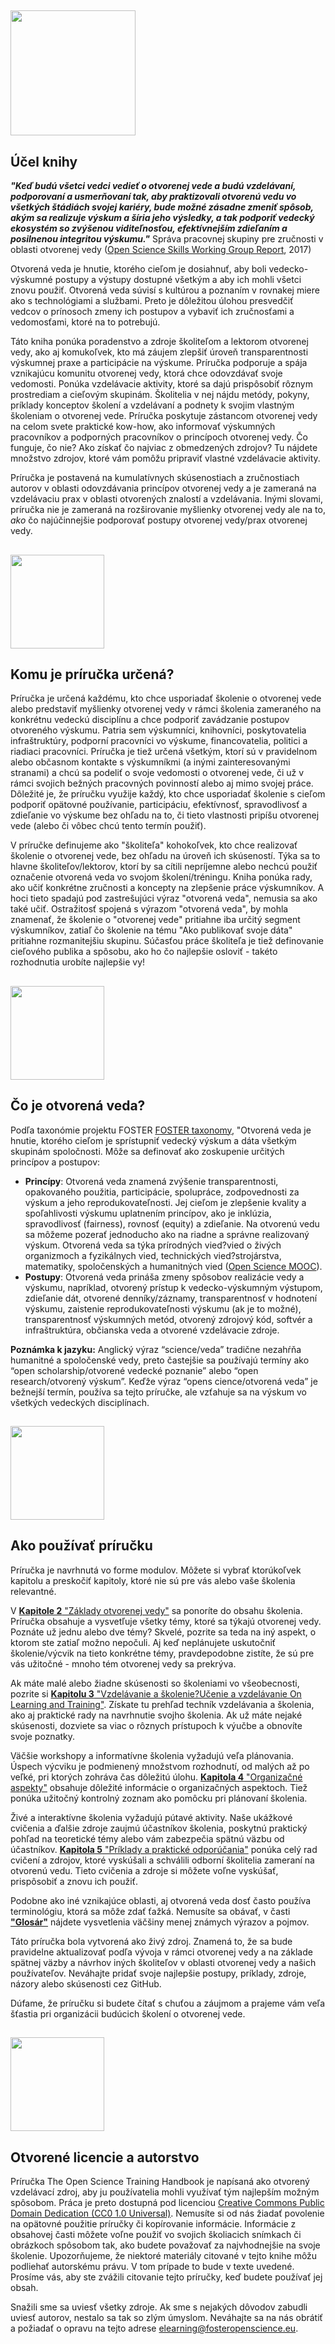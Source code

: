 ## <img src="/Images/Icons/book.png" width="200" height="200" />

## Účel knihy

_**"Keď budú všetci vedci vedieť o otvorenej vede a budú vzdelávaní, podporovaní a usmerňovaní tak, aby praktizovali otvorenú vedu vo všetkých štádiách svojej kariéry, bude možné zásadne zmeniť spôsob, akým sa realizuje výskum a šíria jeho výsledky, a tak podporiť vedecký ekosystém so zvýšenou viditeľnosťou, efektívnejším zdieľaním a posilnenou integritou výskumu."**_ Správa pracovnej skupiny pre zručnosti v oblasti otvorenej vedy ([Open Science Skills Working Group Report](https://ec.europa.eu/research/openscience/pdf/os_skills_wgreport_final.pdf#view=fit&pagemode=none), 2017)

Otvorená veda je hnutie, ktorého cieľom je dosiahnuť, aby boli vedecko-výskumné postupy a výstupy dostupné všetkým a aby ich mohli všetci znovu použiť. Otvorená veda súvisí s kultúrou a poznaním v rovnakej miere ako s technológiami a službami. Preto je dôležitou úlohou presvedčiť vedcov o prínosoch zmeny ich postupov a vybaviť ich zručnosťami a vedomosťami, ktoré na to potrebujú.

Táto kniha ponúka poradenstvo a zdroje školiteľom a lektorom otvorenej vedy, ako aj komukoľvek, kto má záujem zlepšiť úroveň transparentnosti výskumnej praxe a participácie na výskume. Príručka podporuje a spája vznikajúcu komunitu otvorenej vedy, ktorá chce odovzdávať svoje vedomosti. Ponúka vzdelávacie aktivity, ktoré sa dajú prispôsobiť rôznym prostrediam a cieľovým skupinám. Školitelia v nej nájdu metódy, pokyny, príklady konceptov školení a vzdelávaní a podnety k svojim vlastným školeniam o otvorenej vede. Príručka poskytuje zástancom otvorenej vedy na celom svete praktické kow-how, ako informovať výskumných pracovníkov a podporných pracovníkov o princípoch otvorenej vedy. Čo funguje, čo nie? Ako získať čo najviac z obmedzených zdrojov? Tu nájdete množstvo zdrojov, ktoré vám pomôžu pripraviť vlastné vzdelávacie aktivity. 

Príručka je postavená na kumulatívnych skúsenostiach a zručnostiach autorov v oblasti odovzdávania princípov otvorenej vedy a je zameraná na vzdelávaciu prax v oblasti otvorených znalostí a vzdelávania. Inými slovami, príručka nie je zameraná na rozširovanie myšlienky otvorenej vedy ale na to, _ako_ čo najúčinnejšie podporovať postupy otvorenej vedy/prax otvorenej vedy.

## <img src="/Images/Icons/gears.png" width="150" height="150" />

## Komu je príručka určená?

Príručka je určená každému, kto chce usporiadať školenie o otvorenej vede alebo predstaviť myšlienky otvorenej vedy v rámci školenia zameraného na konkrétnu vedeckú disciplínu a chce podporiť zavádzanie postupov otvoreného výskumu. Patria sem výskumníci, knihovníci, poskytovatelia infraštruktúry, podporní pracovníci vo výskume, financovatelia, politici a riadiaci pracovníci. Príručka je tiež určená všetkým, ktorí sú v pravidelnom alebo občasnom kontakte s výskumníkmi \(a inými zainteresovanými stranami\) a chcú sa podeliť o svoje vedomosti o otvorenej vede, či už v rámci svojich bežných pracovných povinností alebo aj mimo svojej práce. Dôležité je, že príručku využije každý, kto chce usporiadať školenie s cieľom podporiť opätovné používanie, participáciu, efektívnosť, spravodlivosť a zdieľanie vo výskume bez ohľadu na to, či tieto vlastnosti pripíšu otvorenej vede \(alebo či vôbec chcú tento termín použiť\).

V príručke definujeme ako "školiteľa" kohokoľvek, kto chce realizovať školenie o otvorenej vede, bez ohľadu na úroveň ich skúseností. Týka sa to hlavne školiteľov/lektorov, ktorí by sa cítili nepríjemne alebo nechcú použiť označenie otvorená veda vo svojom školení/tréningu. Kniha ponúka rady, ako učiť konkrétne zručnosti a koncepty na zlepšenie práce výskumníkov. A hoci tieto spadajú pod zastrešujúci výraz "otvorená veda", nemusia sa ako také učiť. Ostražitosť spojená s výrazom "otvorená veda", by mohla znamenať, že školenie o "otvorenej vede" pritiahne iba určitý segment výskumníkov, zatiaľ čo školenie na tému "Ako publikovať svoje dáta" pritiahne rozmanitejšiu skupinu. Súčasťou práce školiteľa je tiež definovanie cieľového publika a spôsobu, ako ho čo najlepšie osloviť - takéto rozhodnutia urobíte najlepšie vy!

## <img src="/Images/Icons/questions.png" width="150" height="150" />

## Čo je otvorená veda?

Podľa taxonómie projektu FOSTER [FOSTER taxonomy](https://www.fosteropenscience.eu/taxonomy/term/7), "Otvorená veda je hnutie, ktorého cieľom je sprístupniť vedecký výskum a dáta všetkým skupinám spoločnosti. Môže sa definovať ako zoskupenie určitých princípov a postupov:

* **Princípy**: Otvorená veda znamená zvýšenie transparentnosti, opakovaného použitia, participácie, spolupráce, zodpovednosti za výskum a jeho reprodukovateľnosti. Jej cieľom je zlepšenie kvality a spoľahlivosti výskumu uplatnením princípov, ako je inklúzia, spravodlivosť (fairness), rovnosť (equity) a zdieľanie. Na otvorenú vedu sa môžeme pozerať jednoducho ako na riadne a správne realizovaný výskum. Otvorená veda sa týka prírodných vied?vied o živých organizmoch a fyzikálnych vied, technických vied?strojárstva, matematiky, spoločenských a humanitných vied \([Open Science MOOC](https://opensciencemooc.eu/)\).
* **Postupy**: Otvorená veda prináša zmeny spôsobov realizácie vedy a výskumu, napríklad, otvorený prístup k vedecko-výskumným výstupom, zdieľanie dát, otvorené denníky/záznamy, transparentnosť v hodnotení výskumu, zaistenie reprodukovateľnosti výskumu \(ak je to možné\), transparentnosť výskumných metód, otvorený zdrojový kód, softvér a infraštruktúra, občianska veda a otvorené vzdelávacie zdroje.  

**Poznámka k jazyku:** Anglický výraz “science/veda” tradične nezahŕňa humanitné a spoločenské vedy, preto častejšie sa používajú termíny ako “open scholarship/otvorené vedecké poznanie” alebo “open research/otvorený výskum”. Keďže výraz “opens cience/otvorená veda” je bežnejší termín, používa sa tejto príručke, ale vzťahuje sa na výskum vo všetkých vedeckých disciplínach.

## <img src="/Images/Icons/arrow.png" width="150" height="150" />

## Ako používať príručku

Príručka je navrhnutá vo forme modulov. Môžete si vybrať ktorúkoľvek kapitolu a preskočiť kapitoly, ktoré nie sú pre vás alebo vaše školenia relevantné.

V [__Kapitole 2__ "Základy otvorenej vedy"](https://github.com/Open-Science-Training-Handbook/Open-Science-Training-Handbook_EN/tree/master/02OpenScienceBasics) sa ponoríte do obsahu školenia. Príručka obsahuje a vysvetľuje všetky témy, ktoré sa týkajú otvorenej vedy. Poznáte už jednu alebo dve témy? Skvelé, pozrite sa teda na iný aspekt, o ktorom ste zatiaľ možno nepočuli. Aj keď neplánujete uskutočniť školenie/výcvik na tieto konkrétne témy, pravdepodobne zistíte, že sú pre vás užitočné - mnoho tém otvorenej vedy sa prekrýva.  

Ak máte malé alebo žiadne skúsenosti so školeniami vo všeobecnosti, pozrite si [ __Kapitolu 3__ "Vzdelávanie a školenie?Učenie a vzdelávanie On Learning and Training"](https://github.com/Open-Science-Training-Handbook/Open-Science-Training-Handbook_EN/tree/master/03OnLearningAndTraining). Získate tu prehľad techník vzdelávania a školenia, ako aj praktické rady na navrhnutie svojho školenia. Ak už máte nejaké skúsenosti, dozviete sa viac o rôznych prístupoch k výučbe a obnovíte svoje poznatky.  

Väčšie workshopy a informatívne školenia vyžadujú veľa plánovania. Úspech výcviku je podmienený množstvom rozhodnutí, od malých až po veľké, pri ktorých zohráva čas dôležitú úlohu. [__Kapitola 4__ "Organizačné aspekty"](https://github.com/Open-Science-Training-Handbook/Open-Science-Training-Handbook_EN/tree/master/04OrganizationalAspects) obsahuje dôležité informácie o organizačných aspektoch. Tiež ponúka užitočný kontrolný zoznam ako pomôcku pri plánovaní školenia.  

Živé a interaktívne školenia vyžadujú pútavé aktivity. Naše ukážkové cvičenia a ďalšie zdroje zaujmú účastníkov školenia, poskytnú praktický pohľad na teoretické témy alebo vám zabezpečia spätnú väzbu od účastníkov. [__Kapitola 5__ "Príklady a praktické odporúčania"](https://github.com/Open-Science-Training-Handbook/Open-Science-Training-Handbook_EN/tree/master/05ExamplesAndPracticalGuidance) ponúka celý rad cvičení a zdrojov, ktoré vyskúšali a schválili odborní školitelia zameraní na otvorenú vedu. Tieto cvičenia a zdroje si môžete voľne vyskúšať, prispôsobiť a znovu ich použiť.  

Podobne ako iné vznikajúce oblasti, aj otvorená veda dosť často používa terminológiu, ktorá sa môže zdať ťažká. Nemusíte sa obávať, v časti [__"Glosár"__](https://github.com/Open-Science-Training-Handbook/Open-Science-Training-Handbook_EN/tree/master/06Glossary) nájdete vysvetlenia väčšiny menej známych výrazov a pojmov.  

Táto príručka bola vytvorená ako živý zdroj. Znamená to, že sa bude pravidelne aktualizovať podľa vývoja v rámci otvorenej vedy a na základe spätnej väzby a návrhov iných školiteľov v oblasti otvorenej vedy a našich používateľov. Neváhajte pridať svoje najlepšie postupy, príklady, zdroje, názory alebo skúsenosti cez GitHub.  

Dúfame, že príručku si budete čítať s chuťou a záujmom a prajeme vám veľa šťastia pri organizácii budúcich školení o otvorenej vede.

## <img src="/Images/Icons/open_licenses.png" width="150" height="150" />

## Otvorené licencie a autorstvo

Príručka The Open Science Training Handbook je napísaná ako otvorený vzdelávací zdroj, aby ju používatelia mohli využívať tým najlepším možným spôsobom. Práca je preto dostupná pod licenciou [Creative Commons Public Domain Dedication \(CC0 1.0 Universal\)](https://creativecommons.org/publicdomain/zero/1.0/). Nemusíte si od nás žiadať povolenie na opätovné použitie príručky či kopírovanie informácie. Informácie z obsahovej časti môžete voľne použiť vo svojich školiacich snímkach či obrázkoch spôsobom tak, ako budete považovať za najvhodnejšie na svoje školenie. Upozorňujeme, že niektoré materiály citované v tejto knihe môžu podliehať autorskému právu. V tom prípade to bude v texte uvedené. Prosíme vás, aby ste zvážili citovanie tejto príručky, keď budete používať jej obsah.  

Snažili sme sa uviesť všetky zdroje. Ak sme s nejakých dôvodov zabudli uviesť autorov, nestalo sa tak so zlým úmyslom. Neváhajte sa na nás obrátiť a požiadať o opravu na tejto adrese [elearning@fosteropenscience.eu](mailto:elearning@fosteropenscience.eu).

